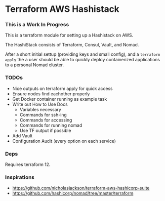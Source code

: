 # Terraform AWS Hashistack

### This is a Work In Progress

This is a terraform module for setting up a Hashistack on AWS.

The HashiStack consists of Terraform, Consul, Vault, and Nomad.

After a short initial settup (providing keys and small config), and
a `terraform apply` the a user should be able to quickly deploy
containerized applications to a personal Nomad cluster.

### TODOs

- Nice outputs on terraform apply for quick access
- Ensure nodes find eachother properly
- Get Docker container running as example task
- Write out How to Use Docs
  - Variables necessary
  - Commands for ssh-ing
  - Commands for accessing
  - Commands for running nomad
  - Use TF output if possible
- Add Vault
- Configuration Audit (every option on each service)

### Deps

Requires terraform 12.

### Inspirations

- https://github.com/nicholasjackson/terraform-aws-hashicorp-suite
- https://github.com/hashicorp/nomad/tree/master/terraform
